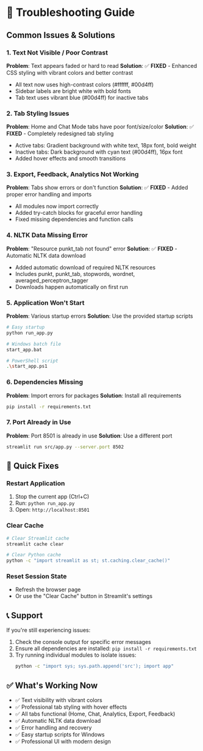 # 🔧 Troubleshooting Guide

## Common Issues & Solutions

### 1. Text Not Visible / Poor Contrast
**Problem**: Text appears faded or hard to read
**Solution**: ✅ **FIXED** - Enhanced CSS styling with vibrant colors and better contrast
- All text now uses high-contrast colors (#ffffff, #00d4ff)
- Sidebar labels are bright white with bold fonts
- Tab text uses vibrant blue (#00d4ff) for inactive tabs

### 2. Tab Styling Issues
**Problem**: Home and Chat Mode tabs have poor font/size/color
**Solution**: ✅ **FIXED** - Completely redesigned tab styling
- Active tabs: Gradient background with white text, 18px font, bold weight
- Inactive tabs: Dark background with cyan text (#00d4ff), 16px font
- Added hover effects and smooth transitions

### 3. Export, Feedback, Analytics Not Working
**Problem**: Tabs show errors or don't function
**Solution**: ✅ **FIXED** - Added proper error handling and imports
- All modules now import correctly
- Added try-catch blocks for graceful error handling
- Fixed missing dependencies and function calls

### 4. NLTK Data Missing Error
**Problem**: "Resource punkt_tab not found" error
**Solution**: ✅ **FIXED** - Automatic NLTK data download
- Added automatic download of required NLTK resources
- Includes punkt, punkt_tab, stopwords, wordnet, averaged_perceptron_tagger
- Downloads happen automatically on first run

### 5. Application Won't Start
**Problem**: Various startup errors
**Solution**: Use the provided startup scripts
```bash
# Easy startup
python run_app.py

# Windows batch file
start_app.bat

# PowerShell script
.\start_app.ps1
```

### 6. Dependencies Missing
**Problem**: Import errors for packages
**Solution**: Install all requirements
```bash
pip install -r requirements.txt
```

### 7. Port Already in Use
**Problem**: Port 8501 is already in use
**Solution**: Use a different port
```bash
streamlit run src/app.py --server.port 8502
```

## 🚀 Quick Fixes

### Restart Application
1. Stop the current app (Ctrl+C)
2. Run: `python run_app.py`
3. Open: `http://localhost:8501`

### Clear Cache
```bash
# Clear Streamlit cache
streamlit cache clear

# Clear Python cache
python -c "import streamlit as st; st.caching.clear_cache()"
```

### Reset Session State
- Refresh the browser page
- Or use the "Clear Cache" button in Streamlit's settings

## 📞 Support

If you're still experiencing issues:
1. Check the console output for specific error messages
2. Ensure all dependencies are installed: `pip install -r requirements.txt`
3. Try running individual modules to isolate issues:
   ```bash
   python -c "import sys; sys.path.append('src'); import app"
   ```

## ✅ What's Working Now

- ✅ Text visibility with vibrant colors
- ✅ Professional tab styling with hover effects
- ✅ All tabs functional (Home, Chat, Analytics, Export, Feedback)
- ✅ Automatic NLTK data download
- ✅ Error handling and recovery
- ✅ Easy startup scripts for Windows
- ✅ Professional UI with modern design